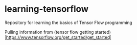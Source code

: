 # learning-tensorflow
Repository for learning the basics of Tensor Flow programming

Pulling information from (tensor flow getting started)[https://www.tensorflow.org/get_started/get_started]
